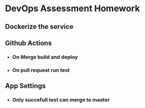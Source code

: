 # DevOps Assessment Homework


##  Dockerize the service

## Github Actions

* ### On Merge build and deploy

* ### On pull request run test

## App Settings

* ### Only succefull test can merge to master